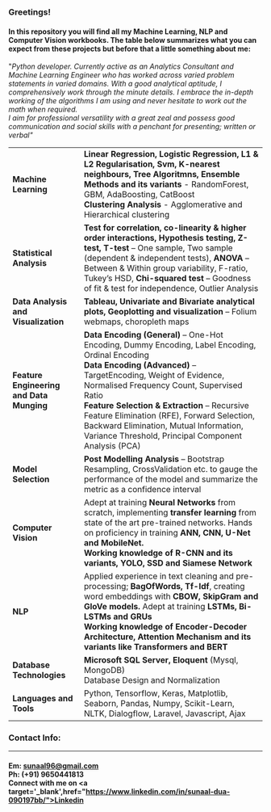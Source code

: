 ### Greetings!
#### In this repository you will find all my Machine Learning, NLP and Computer Vision workbooks. The table below summarizes what you can expect from these projects but before that a little something about me:<br>
"<i>Python developer. Currently active as an Analytics Consultant and Machine Learning Engineer who has worked across varied problem statements in varied domains. With a good analytical aptitude, I comprehensively work through the minute details. I embrace the in-depth working of the algorithms I am using and never hesitate to work out the math when required.<br>I aim for professional versatility with a great zeal and possess good communication and social skills with a penchant for presenting; written or verbal"</i><br>
<table style="width:100%">
  <tr>
    <td><b>Machine Learning</b></td>
    <td><b>Linear Regression, Logistic Regression, L1 & L2 Regularisation, Svm, K-nearest neighbours, Tree Algoritmns,  Ensemble Methods and its variants</b> - RandomForest, GBM, AdaBoosting, CatBoost <br><b>Clustering Analysis</b> - Agglomerative and Hierarchical clustering</td>
  </tr>
  <tr>
    <td><b>Statistical Analysis</b></td>
    <td><b>Test for correlation, co-linearity & higher order interactions, Hypothesis testing, Z-test, T-test</b> – One sample, Two sample (dependent & independent tests), <b>ANOVA</b> – Between & Within group variability, F-ratio, Tukey’s HSD, <b>Chi-squared test</b> – Goodness of fit & test for independence, Outlier Analysis</td>
  </tr>
  <tr>
    <td><b>Data Analysis and Visualization</b></td>
    <td><b>Tableau, Univariate and Bivariate analytical plots, Geoplotting and visualization</b> – Folium webmaps, choropleth maps</td>
  </tr>
  <tr>
    <td><b>Feature Engineering and Data Munging</b></td>
    <td><b>Data Encoding (General)</b> – One-Hot Encoding, Dummy Encoding, Label Encoding, Ordinal Encoding<br><b>Data Encoding (Advanced)</b> – TargetEncoding, Weight of Evidence, Normalised Frequency Count, Supervised Ratio<br><b>Feature Selection & Extraction</b> – Recursive Feature Elimination (RFE), Forward Selection, Backward Elimination, Mutual Information, Variance Threshold, Principal Component Analysis (PCA)</td>
  </tr>
  <tr>
    <td><b>Model Selection</b></td>
    <td><b>Post Modelling Analysis</b> – Bootstrap Resampling, CrossValidation etc. to gauge the performance of the model and summarize the metric as a confidence interval</td>
  </tr>
  <tr>
    <td><b>Computer Vision</b></td>
    <td>Adept at training <b>Neural Networks</b> from scratch, implementing <b>transfer learning</b> from state of the art pre-trained networks. Hands on proficiency in training <b>ANN, CNN, U-Net and MobileNet.</b><br><b>Working knowledge of R-CNN and its variants, YOLO, SSD and Siamese Network</b>
</td>
  </tr>
  <tr>
    <td><b>NLP</b></td>
    <td>Applied experience in text cleaning and pre-processing; <b>BagOfWords, Tf-Idf</b>, creating word embeddings with <b>CBOW, SkipGram and GloVe models.</b> Adept at training <b>LSTMs, Bi-LSTMs and GRUs</b><br><b>Working knowledge of Encoder-Decoder Architecture, Attention Mechanism and its variants like Transformers and BERT</b></td>
  </tr>
  <tr>
    <td><b>Database Technologies</b></td>
    <td><b>Microsoft SQL Server, Eloquent</b> (Mysql, MongoDB)<br>Database Design and Normalization</td>
  </tr>
  <tr>
    <td><b>Languages and Tools</b></td>
    <td>Python, Tensorflow, Keras, Matplotlib, Seaborn, Pandas, Numpy, Scikit-Learn, NLTK, Dialogflow, Laravel, Javascript, Ajax</td>
  </tr>
</table>

### Contact Info:<hr>
#### Em: sunaal96@gmail.com<br>Ph: (+91) 9650441813<br>Connect with me on <a target='_blank',href="https://www.linkedin.com/in/sunaal-dua-090197bb/">Linkedin</a>

